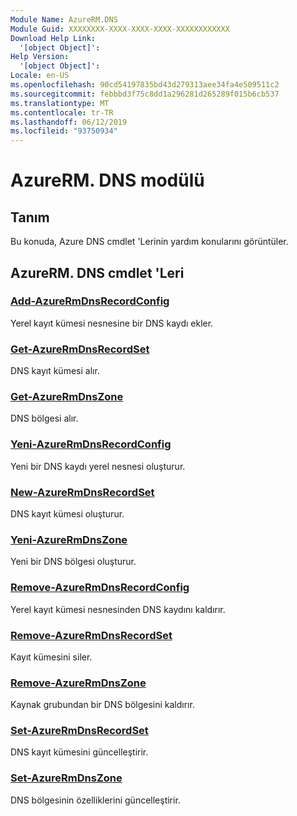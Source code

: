 ```yaml
---
Module Name: AzureRM.DNS
Module Guid: XXXXXXXX-XXXX-XXXX-XXXX-XXXXXXXXXXXX
Download Help Link:
  '[object Object]': 
Help Version:
  '[object Object]': 
Locale: en-US
ms.openlocfilehash: 90cd54197835bd43d279313aee34fa4e509511c2
ms.sourcegitcommit: febbbd3f75c8dd1a296281d265289f015b6cb537
ms.translationtype: MT
ms.contentlocale: tr-TR
ms.lasthandoff: 06/12/2019
ms.locfileid: "93750934"
---
```

# AzureRM. DNS modülü
## Tanım
Bu konuda, Azure DNS cmdlet 'Lerinin yardım konularını görüntüler.

## AzureRM. DNS cmdlet 'Leri
### [Add-AzureRmDnsRecordConfig](Add-AzureRmDnsRecordConfig.md)
Yerel kayıt kümesi nesnesine bir DNS kaydı ekler.

### [Get-AzureRmDnsRecordSet](Get-AzureRmDnsRecordSet.md)
DNS kayıt kümesi alır.

### [Get-AzureRmDnsZone](Get-AzureRmDnsZone.md)
DNS bölgesi alır.

### [Yeni-AzureRmDnsRecordConfig](New-AzureRmDnsRecordConfig.md)
Yeni bir DNS kaydı yerel nesnesi oluşturur.

### [New-AzureRmDnsRecordSet](New-AzureRmDnsRecordSet.md)
DNS kayıt kümesi oluşturur.

### [Yeni-AzureRmDnsZone](New-AzureRmDnsZone.md)
Yeni bir DNS bölgesi oluşturur.

### [Remove-AzureRmDnsRecordConfig](Remove-AzureRmDnsRecordConfig.md)
Yerel kayıt kümesi nesnesinden DNS kaydını kaldırır.

### [Remove-AzureRmDnsRecordSet](Remove-AzureRmDnsRecordSet.md)
Kayıt kümesini siler.

### [Remove-AzureRmDnsZone](Remove-AzureRmDnsZone.md)
Kaynak grubundan bir DNS bölgesini kaldırır.

### [Set-AzureRmDnsRecordSet](Set-AzureRmDnsRecordSet.md)
DNS kayıt kümesini güncelleştirir.

### [Set-AzureRmDnsZone](Set-AzureRmDnsZone.md)
DNS bölgesinin özelliklerini güncelleştirir.

